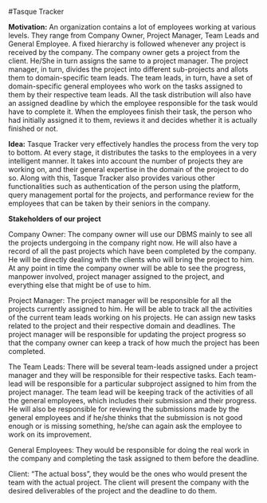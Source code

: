 #Tasque Tracker


**Motivation:** An organization contains a lot of employees working at various levels. They range from Company Owner, Project Manager, Team Leads and General Employee. A fixed hierarchy is followed whenever any project is received by the company. The company owner gets a project from the client. He/She in turn assigns the same to a project manager. The project manager, in turn, divides the project into different sub-projects and allots them to domain-specific team leads. The team leads, in turn, have a set of domain-specific general employees who work on the tasks assigned to them by their respective team leads. All the task distribution will also have an assigned deadline by which the employee responsible for the task would have to complete it. When the employees finish their task, the person who had initially assigned it to them, reviews it and decides whether it is actually finished or not.


**Idea:** Tasque Tracker very effectively handles the process from the very top to bottom. At every stage, it distributes the tasks to the employees in a very intelligent manner. It takes into account the number of projects they are working on, and their general expertise in the domain of the project to do so.
Along with this, Tasque Tracker also provides various other functionalities such as authentication of the person using the platform, query management portal for the projects, and performance review for the employees that can be taken by their seniors in the company.


**Stakeholders of our project**

Company Owner:  The company owner will use our DBMS mainly to see all the projects undergoing in the company right now. He will also have a record of all the past projects which have been completed by the company. He will be directly dealing with the clients who will bring the project to him. At any point in time the company owner will be able to see the progress, manpower involved, project manager assigned to the project, and everything else that might be of use to him.


Project Manager:  The project manager will be responsible for all the projects currently assigned to him. He will be able to track all the activities of the current team leads working on his projects. He can assign new tasks related to the project and their respective domain and deadlines. The project manager will be responsible for updating the project progress so that the company owner can keep a track of how much the project has been completed.


The Team Leads:  There will be several team-leads assigned under a project manager and they will be responsible for their respective tasks. Each team-lead will be responsible for a particular subproject assigned to him from the project manager. The team lead will be keeping track of the activities of all the general employees, which includes their submission and their progress. He will also be responsible for reviewing the submissions made by the general employees and if he/she thinks that the submission is not good enough or is missing something, he/she can again ask the employee to work on its improvement.


General Employees:  They would be responsible for doing the real work in the company and completing the task assigned to them before the deadline.


Client:  “The actual boss”, they would be the ones who would present the team with the actual project. The client will present the company with the desired deliverables of the project and the deadline to do them. 
